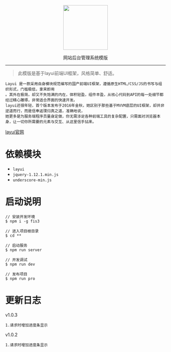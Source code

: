 <p align=center>
  <img src="http://thumbnail0.baidupcs.com/thumbnail/b0d21442b3e040c22f5dcc2e52a5395f?fid=1762385667-250528-1029638240726503&time=1495522800&rt=pr&sign=FDTAER-DCb740ccc5511e5e8fedcff06b081203-rYmG%2bGZpEi4x8mBiEF2EYsirk98%3d&expires=8h&chkbd=0&chkv=0&dp-logid=3308104998544923111&dp-callid=0&size=c1920_u1080&quality=90" alt="" width="140">
</p>
<p align=center>
  网站后台管理系统模版
</p>

---

> 此模版是基于layui前端UI框架，风格简单、舒适。

```
Layui 是一款采用自身模块规范编写的国产前端UI框架，遵循原生HTML/CSS/JS的书写与组织形式，门槛极低，拿来即用
。其外在极简，却又不失饱满的内在，体积轻盈，组件丰盈，从核心代码到API的每一处细节都经过精心雕琢，非常适合界面的快速开发。
layui还很年轻，首个版本发布于2016年金秋，她区别于那些基于MVVM底层的UI框架，却并非逆道而行，而是信奉返璞归真之道，准确地说，
她更多是为服务端程序员量身定做，你无需涉足各种前端工具的复杂配置，只需面对浏览器本身，让一切你所需要的元素与交互、从这里信手拈来。
```
[layui官网](http://www.layui.com/)

依赖模块
===
- `layui`
- `jquery-1.12.1.min.js`
- `underscore-min.js`

启动说明
===
```
// 安装开发环境
$ npm i -g fis3

// 进入项目根目录
$ cd **

// 启动服务
$ npm run server

// 开发调试
$ npm run dev

// 发布项目
$ npm run pro
```

更新日志
===
v1.0.3
```
1.请求时增加进度条显示
```

 v1.0.2
```
1.请求时增加进度条显示
```
